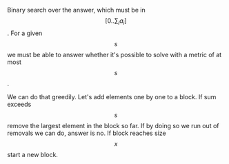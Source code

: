 Binary search over the answer, which must be in $$[0 .. \sum_i a_i]$$. For a given $$s$$ we must be able to answer whether it's possible to solve with a metric of at most $$s$$.

We can do that greedily.  Let's add elements one by one to a block.  If sum exceeds $$s$$ remove the largest element in the block so far.  If by doing so we run out of removals we can do, answer is no.  If block reaches size $$x$$ start a new block.
